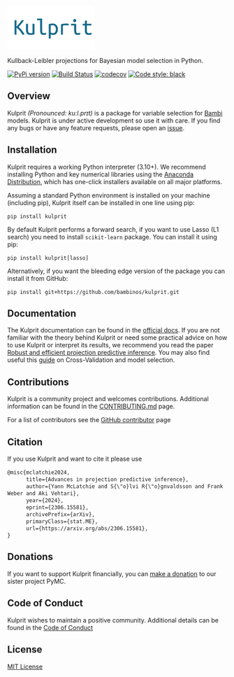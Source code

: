 <img src="https://raw.githubusercontent.com/bambinos/kulprit/main/docs/logos/kulprit_flat.png" width=200></img>

Kullback-Leibler projections for Bayesian model selection in Python.

[![PyPi version](https://badge.fury.io/py/kulprit.svg)](https://badge.fury.io/py/kulprit)
[![Build Status](https://github.com/bambinos/kulprit/actions/workflows/test.yml/badge.svg)](https://github.com/bambinos/kulprit/actions/workflows/test.yml)
[![codecov](https://codecov.io/gh/bambinos/kulprit/branch/main/graph/badge.svg?token=SLJIK2O4C5)](https://codecov.io/gh/bambinos/kulprit)
[![Code style: black](https://img.shields.io/badge/code%20style-black-000000.svg)](https://github.com/ambv/black)


## Overview

Kulprit _(Pronounced: kuːl.prɪt)_ is a package for variable selection for [Bambi](https://github.com/bambinos/bambi) models.
Kulprit is under active development so use it with care. If you find any bugs or have any feature requests, please open an [issue](https://github.com/bambinos/kulprit/issues).


## Installation

Kulprit requires a working Python interpreter (3.10+). We recommend installing Python and key numerical libraries using the [Anaconda Distribution](https://www.anaconda.com/products/individual#Downloads), which has one-click installers available on all major platforms.

Assuming a standard Python environment is installed on your machine (including pip), Kulprit itself can be installed in one line using pip:

    pip install kulprit

By default Kulprit performs a forward search, if you want to use Lasso (L1 search) you need to install `scikit-learn` package. You can install it using pip:

    pip install kulprit[lasso]

Alternatively, if you want the bleeding edge version of the package you can install it from GitHub:

    pip install git+https://github.com/bambinos/kulprit.git

## Documentation

The Kulprit documentation can be found in the [official docs](https://kulprit.readthedocs.io/en/latest/). If you are not familiar with the theory behind Kulprit or need some practical advice on how to use Kulprit or interpret its results, we recommend you read the paper [Robust and efficient projection predictive inference](https://arxiv.org/abs/2306.15581). You may also find useful this [guide](https://avehtari.github.io/modelselection/CV-FAQ.html) on Cross-Validation and model selection.


## Contributions

Kulprit is a community project and welcomes contributions. Additional information can be found in the [CONTRIBUTING.md](https://github.com/bambinos/kulprit/blob/main/CONTRIBUTING.md) page.

For a list of contributors see the [GitHub contributor](https://github.com/bambinos/kulprit/graphs/contributors) page

## Citation

If you use Kulprit and want to cite it please use

```
@misc{mclatchie2024,
      title={Advances in projection predictive inference}, 
      author={Yann McLatchie and S{\"o}lvi R{\"o}gnvaldsson and Frank Weber and Aki Vehtari},
      year={2024},
      eprint={2306.15581},
      archivePrefix={arXiv},
      primaryClass={stat.ME},
      url={https://arxiv.org/abs/2306.15581}, 
}
```


## Donations

If you want to support Kulprit financially, you can [make a donation](https://numfocus.org/donate-to-pymc) to our sister project PyMC.

## Code of Conduct

Kulprit wishes to maintain a positive community. Additional details can be found in the [Code of Conduct](https://github.com/bambinos/kulprit/blob/main/docs/CODE_OF_CONDUCT.md)

## License

[MIT License](https://github.com/bambinos/kulprit/blob/main/LICENSE)
